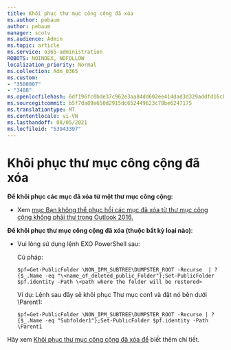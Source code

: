 ```yaml
---
title: Khôi phục thư mục công cộng đã xóa
ms.author: pebaum
author: pebaum
manager: scotv
ms.audience: Admin
ms.topic: article
ms.service: o365-administration
ROBOTS: NOINDEX, NOFOLLOW
localization_priority: Normal
ms.collection: Adm_O365
ms.custom:
- "3500007"
- "3488"
ms.openlocfilehash: 6df196fc0bde37c962e3aa84dd602ee414dad3d329addfd16cb6e3dcc40fc2ae
ms.sourcegitcommit: b5f7da89a650d2915dc652449623c78be6247175
ms.translationtype: MT
ms.contentlocale: vi-VN
ms.lasthandoff: 08/05/2021
ms.locfileid: "53943397"
---
```

# <a name="restore-a-deleted-public-folder"></a>Khôi phục thư mục công cộng đã xóa

**Để khôi phục các mục đã xóa từ một thư mục công cộng:**

- Xem [mục Bạn không thể phục hồi các mục đã xóa từ thư mục công cộng không phải thư trong Outlook 2016.](https://aka.ms/pfrec)
 
**Để khôi phục thư mục công cộng đã xóa (thuộc bất kỳ loại nào)**: 

- Vui lòng sử dụng lệnh EXO PowerShell sau:

    Cú pháp:

     `$pf=Get-PublicFolder \NON_IPM_SUBTREE\DUMPSTER_ROOT -Recurse  | ?{$_.Name -eq "\<name_of_deleted_public_Folder"};Set-PublicFolder $pf.identity -Path \<path where the folder will be restored>`

    Ví dụ: Lệnh sau đây sẽ khôi phục Thư mục con1 và đặt nó bên dưới \Parent1:

    `$pf=Get-PublicFolder \NON_IPM_SUBTREE\DUMPSTER_ROOT -Recurse | ?{$_.Name -eq "Subfolder1"};Set-PublicFolder $pf.identity -Path \Parent1`

Hãy xem [Khôi phục thư mục công cộng đã xóa để](https://docs.microsoft.com/exchange/collaboration-exo/public-folders/restore-deleted-public-folder) biết thêm chi tiết.
